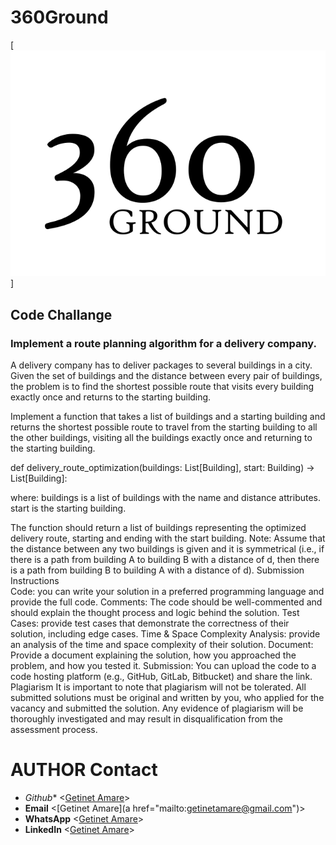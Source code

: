 # 360Ground

[![Alt-Text](/images/360Logo.svg)]
## Code Challange
### Implement a route planning algorithm for a delivery company.
A delivery company has to deliver packages to several buildings in a city. Given the set of buildings and the distance between every pair of buildings, the problem is to find the shortest possible route that visits every building exactly once and returns to the starting building.

Implement a function that takes a list of buildings and a starting building and returns the shortest possible route to travel from the starting building to all the other buildings, visiting all the buildings exactly once and returning to the starting building.

def delivery_route_optimization(buildings: List[Building], start: Building) -> List[Building]:

where:
buildings is a list of buildings with the name and distance attributes.
start is the starting building.

The function should return a list of buildings representing the optimized delivery route, starting and ending with the start building.
Note: Assume that the distance between any two buildings is given and it is symmetrical (i.e., if there is a path from building A to building B with a distance of d, then there is a path from building B to building A with a distance of d).
Submission Instructions  
Code: you can write your solution in a preferred programming language and provide the full code.
Comments: The code should be well-commented and should explain the thought process and logic behind the solution.
Test Cases: provide test cases that demonstrate the correctness of their solution, including edge cases.
Time & Space Complexity Analysis: provide an analysis of the time and space complexity of their solution.
Document: Provide a document explaining the solution, how you approached the problem, and how you tested it.
Submission: You can upload the code to a code hosting platform (e.g., GitHub, GitLab, Bitbucket) and share the link.
Plagiarism
It is important to note that plagiarism will not be tolerated. All submitted solutions must be original and written by you, who applied for the vacancy and submitted the solution. Any evidence of plagiarism will be thoroughly investigated and may result in disqualification from the assessment process.

# AUTHOR Contact
* *Github** <[Getinet Amare](https://github.com/gama1221)>
* **Email** <[Getinet Amare](a href="mailto:getinetamare@gmail.com")>
* **WhatsApp** <[Getinet Amare](https://wa.me/+251991732949)>
* **LinkedIn** <[Getinet Amare](https://www.linkedin.com/in/getinet-mekonnen/)>
